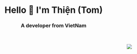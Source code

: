 <h1 align="center">Hello 🥖 I'm Thiện (Tom) </h1>
<h3 align="center">A developer from VietNam</h3>
<br />
<br />
<img align="right" src="https://media.giphy.com/media/3oKIPvvUVKbZ46YW5y/giphy.gif">